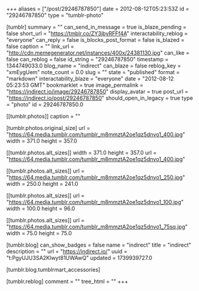 +++
aliases = ["/post/29246787850"]
date = 2012-08-12T05:23:53Z
id = "29246787850"
type = "tumblr-photo"

[tumblr]
summary = ""
can_send_in_message = true
is_blaze_pending = false
short_url = "https://tmblr.co/ZY3jbyRFFf4A"
interactability_reblog = "everyone"
can_reply = false
is_blocks_post_format = false
is_blazed = false
caption = ""
link_url = "http://cdn.memegenerator.net/instances/400x/24381130.jpg"
can_like = false
can_reblog = false
id_string = "29246787850"
timestamp = 1344749033.0
blog_name = "indirect"
can_blaze = false
reblog_key = "xmEygUem"
note_count = 0.0
slug = ""
state = "published"
format = "markdown"
interactability_blaze = "everyone"
date = "2012-08-12 05:23:53 GMT"
bookmarklet = true
image_permalink = "https://indirect.io/image/29246787850"
display_avatar = true
post_url = "https://indirect.io/post/29246787850"
should_open_in_legacy = true
type = "photo"
id = 29246787850.0

[[tumblr.photos]]
caption = ""

[tumblr.photos.original_size]
url = "https://64.media.tumblr.com/tumblr_m8mmztA2oe1qz5dnvo1_400.jpg"
width = 371.0
height = 357.0

[[tumblr.photos.alt_sizes]]
width = 371.0
height = 357.0
url = "https://64.media.tumblr.com/tumblr_m8mmztA2oe1qz5dnvo1_400.jpg"

[[tumblr.photos.alt_sizes]]
url = "https://64.media.tumblr.com/tumblr_m8mmztA2oe1qz5dnvo1_250.jpg"
width = 250.0
height = 241.0

[[tumblr.photos.alt_sizes]]
url = "https://64.media.tumblr.com/tumblr_m8mmztA2oe1qz5dnvo1_100.jpg"
width = 100.0
height = 96.0

[[tumblr.photos.alt_sizes]]
url = "https://64.media.tumblr.com/tumblr_m8mmztA2oe1qz5dnvo1_75sq.jpg"
width = 75.0
height = 75.0

[tumblr.blog]
can_show_badges = false
name = "indirect"
title = "indirect"
description = ""
url = "https://indirect.io/"
uuid = "t:PgyUJU3SA2Klwyt81UWAwQ"
updated = 1739939727.0

[tumblr.blog.tumblrmart_accessories]

[tumblr.reblog]
comment = ""
tree_html = ""
+++
